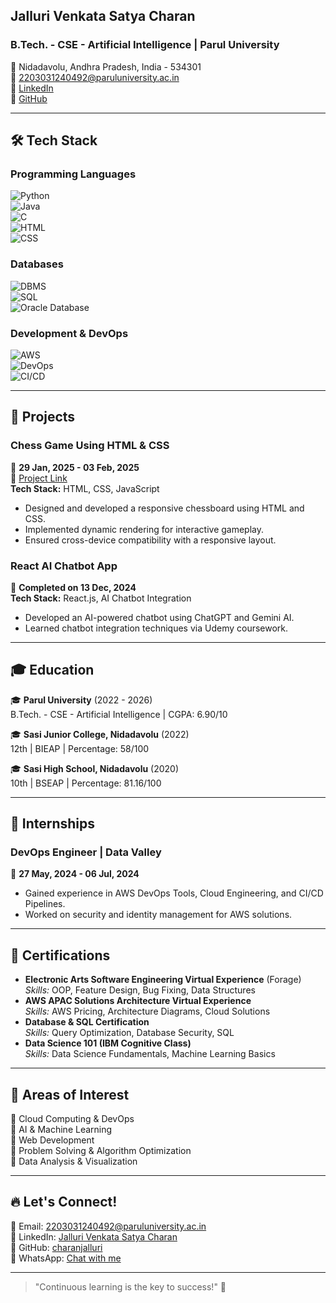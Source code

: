 ## Jalluri Venkata Satya Charan

### B.Tech. - CSE - Artificial Intelligence | Parul University

📍 Nidadavolu, Andhra Pradesh, India - 534301  
📧 [2203031240492@paruluniversity.ac.in](mailto:2203031240492@paruluniversity.ac.in)  
🔗 [LinkedIn](https://www.linkedin.com/in/jalluri-venkata-satya-charan-904a592a8/)  
🔗 [GitHub](https://github.com/charanjalluri)  

---

## 🛠 Tech Stack

### Programming Languages
![Python](https://img.shields.io/badge/Python-FFD43B?style=for-the-badge&logo=python&logoColor=blue)  
![Java](https://img.shields.io/badge/Java-007396?style=for-the-badge&logo=java&logoColor=white)  
![C](https://img.shields.io/badge/C-00599C?style=for-the-badge&logo=c&logoColor=white)  
![HTML](https://img.shields.io/badge/HTML5-E34F26?style=for-the-badge&logo=html5&logoColor=white)  
![CSS](https://img.shields.io/badge/CSS3-1572B6?style=for-the-badge&logo=css3&logoColor=white)  

### Databases
![DBMS](https://img.shields.io/badge/DBMS-4479A1?style=for-the-badge&logo=mysql&logoColor=white)  
![SQL](https://img.shields.io/badge/SQL-4479A1?style=for-the-badge&logo=sqlite&logoColor=white)  
![Oracle Database](https://img.shields.io/badge/Oracle-F80000?style=for-the-badge&logo=oracle&logoColor=white)  

### Development & DevOps
![AWS](https://img.shields.io/badge/Amazon_AWS-FF9900?style=for-the-badge&logo=amazonaws&logoColor=white)  
![DevOps](https://img.shields.io/badge/DevOps-000000?style=for-the-badge&logo=devops&logoColor=white)  
![CI/CD](https://img.shields.io/badge/CI%2FCD-17a2b8?style=for-the-badge&logo=gitlab&logoColor=white)  

---

## 🚀 Projects

### Chess Game Using HTML & CSS
📅 **29 Jan, 2025 - 03 Feb, 2025**  
🔗 [Project Link](https://charanjalluri.github.io/ChessGame/)  
**Tech Stack:** HTML, CSS, JavaScript  
- Designed and developed a responsive chessboard using HTML and CSS.  
- Implemented dynamic rendering for interactive gameplay.  
- Ensured cross-device compatibility with a responsive layout.

### React AI Chatbot App
📅 **Completed on 13 Dec, 2024**  
**Tech Stack:** React.js, AI Chatbot Integration  
- Developed an AI-powered chatbot using ChatGPT and Gemini AI.
- Learned chatbot integration techniques via Udemy coursework.

---

## 🎓 Education

🎓 **Parul University** (2022 - 2026)  
B.Tech. - CSE - Artificial Intelligence | CGPA: 6.90/10  

🎓 **Sasi Junior College, Nidadavolu** (2022)  
12th | BIEAP | Percentage: 58/100  

🎓 **Sasi High School, Nidadavolu** (2020)  
10th | BSEAP | Percentage: 81.16/100  

---

## 💼 Internships

### DevOps Engineer | Data Valley  
📅 **27 May, 2024 - 06 Jul, 2024**  
- Gained experience in AWS DevOps Tools, Cloud Engineering, and CI/CD Pipelines.
- Worked on security and identity management for AWS solutions.

---

## 📜 Certifications

- **Electronic Arts Software Engineering Virtual Experience** (Forage)  
  *Skills:* OOP, Feature Design, Bug Fixing, Data Structures  
- **AWS APAC Solutions Architecture Virtual Experience**  
  *Skills:* AWS Pricing, Architecture Diagrams, Cloud Solutions  
- **Database & SQL Certification**  
  *Skills:* Query Optimization, Database Security, SQL  
- **Data Science 101 (IBM Cognitive Class)**  
  *Skills:* Data Science Fundamentals, Machine Learning Basics  

---

## 🎯 Areas of Interest

🌟 Cloud Computing & DevOps  
🌟 AI & Machine Learning  
🌟 Web Development  
🌟 Problem Solving & Algorithm Optimization  
🌟 Data Analysis & Visualization  

---

## 🔥 Let's Connect!
📧 Email: [2203031240492@paruluniversity.ac.in](mailto:2203031240492@paruluniversity.ac.in)  
🔗 LinkedIn: [Jalluri Venkata Satya Charan](https://www.linkedin.com/in/jalluri-venkata-satya-charan-904a592a8/)  
🔗 GitHub: [charanjalluri](https://github.com/charanjalluri)  
📱 WhatsApp: [Chat with me](https://Wa.me/+919652294699)  

---

> "Continuous learning is the key to success!" 🚀

